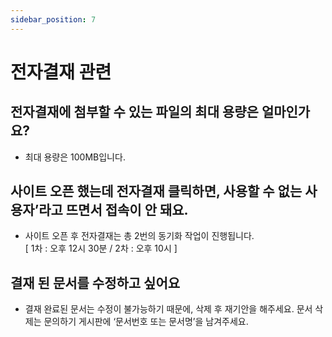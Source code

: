 ```yaml
---
sidebar_position: 7
---
```


# 전자결재 관련


## 전자결재에 첨부할 수 있는 파일의 최대 용량은 얼마인가요?

- 최대 용량은 100MB입니다.


## 사이트 오픈 했는데 전자결재 클릭하면, 사용할 수 없는 사용자’라고 뜨면서 접속이 안 돼요.

- 사이트 오픈 후 전자결재는 총 2번의 동기화 작업이 진행됩니다.  
[ 1차 : 오후 12시 30분 / 2차 : 오후 10시 ]


## 결재 된 문서를 수정하고 싶어요

- 결재 완료된 문서는 수정이 불가능하기 때문에, 삭제 후 재기안을 해주세요. 문서 삭제는 문의하기  게시판에 ‘문서번호 또는 문서명’을 남겨주세요.